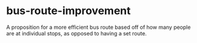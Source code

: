 # bus-route-improvement
A proposition for a more efficient bus route based off of how many people are at individual stops, as opposed to having a set route.
